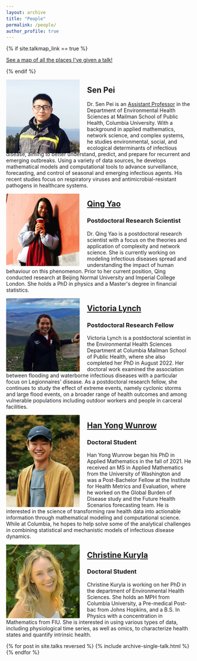 ```yaml
---
layout: archive
title: "People"
permalink: /people/
author_profile: true
---
```


{% if site.talkmap_link == true %}

<p style="text-decoration:underline;"><a href="/talkmap.html">See a map of all the places I've given a talk!</a></p>

{% endif %}

<figure style="float: left; margin: 0 20px -10px 0;">
    <img src='../images/me.jpg' style='width:200px;'>
</figure>

## Sen Pei
Dr. Sen Pei is an [Assistant Professor](https://www.publichealth.columbia.edu/profile/sen-pei) in the Department of Environmental Health Sciences at Mailman School of Public Health, Columbia University. With a background in applied mathematics, network science, and complex systems, he studies environmental, social, and ecological determinants of infectious disease, aiming
to better understand, predict, and prepare for recurrent and emerging outbreaks. Using a variety of data sources, he develops mathematical models and computational tools to advance surveillance, forecasting, and control of seasonal and emerging infectious agents. His recent studies focus on respiratory viruses and antimicrobial-resistant pathogens in healthcare systems.

<figure style="float: left; margin: 0 20px -10px 0;">
    <img src='../images/QingYao.jpg' style='width:200px;'>
</figure>

## [Qing Yao](https://qing1101.com/)
### Postdoctoral Research Scientist
Dr. Qing Yao is a postdoctoral research scientist with a focus on the theories and application of complexity and network science. She is currently working on modeling infectious diseases spread and understanding the impact of human behaviour on this phenomenon. Prior to her current position, Qing conducted research at Beijing Normal University and Imperial College London. She holds a PhD in physics and a Master's degree in financial statistics.

<figure style="float: left; margin: 0 20px -10px 0;">
    <img src='../images/ToryLynch.jpg' style='width:200px;'>
</figure>

## [Victoria Lynch](https://scholar.google.com/citations?user=4b-RO54AAAAJ&hl=en)
### Postdoctoral Research Fellow
Victoria Lynch is a postdoctoral scientist in the Environmental Health Sciences Department at Columbia Mailman School of Public Health, where she also completed her PhD in August 2022. Her doctoral work examined the association between flooding and waterborne infectious diseases with a particular focus on Legionnaires' disease. As a postdoctoral research fellow, she continues to study the effect of extreme events, namely cyclonic storms and large flood events, on a broader range of health outcomes and among vulnerable populations including outdoor workers and people in carceral facilities.


<figure style="float: left; margin: 0 20px -10px 0;">
    <img src='../images/HanYongWunrow.jpg' style='width:200px;'>
</figure>

## [Han Yong Wunrow](https://hwunrow.github.io/)
### Doctoral Student
Han Yong Wunrow began his PhD in Applied Mathematics in the fall of 2021. He received an MS in Applied Mathematics from the University of Washington and was a Post-Bachelor Fellow at the Institute for Health Metrics and Evaluation, where he worked on the Global Burden of Disease study and the Future Health Scenarios forecasting team. He is interested in the science of transforming raw health data into actionable information through mathematical modeling and computational science. While at Columbia, he hopes to help solve some of the analytical challenges in combining statistical and mechanistic models of infectious disease dynamics.

<figure style="float: left; margin: 0 20px -10px 0;">
    <img src='../images/ChristineKuryla.jpeg' style='width:200px;'>
</figure>

## [Christine Kuryla](https://www.researchgate.net/profile/Christine-Kuryla-2)
### Doctoral Student
Christine Kuryla is working on her PhD in the department of Environmental Health Sciences. She holds an MPH from Columbia University, a Pre-medical Post-bac from Johns Hopkins, and a B.S. In Physics with a concentration in Mathematics from FIU. She is interested in using various types of data, including physiological time series, as well as omics, to characterize health states and quantify intrinsic health. 

{% for post in site.talks reversed %}
  {% include archive-single-talk.html %}
{% endfor %}
